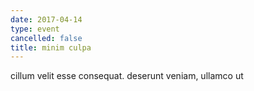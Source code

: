 ```yaml
---
date: 2017-04-14
type: event
cancelled: false
title: minim culpa
---
```

cillum velit esse consequat. deserunt veniam, ullamco ut
